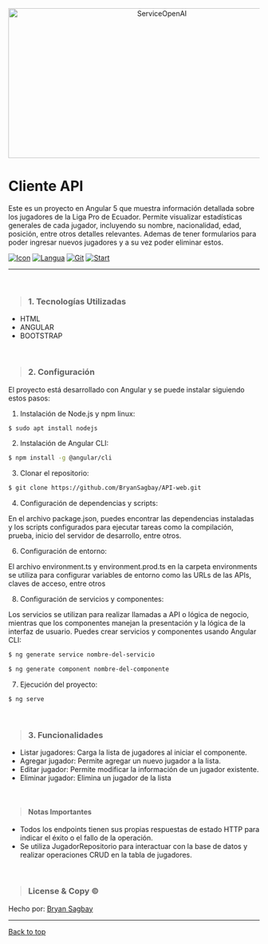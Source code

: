 <div align="center" id="top"> 
  <img src="https://www.freecodecamp.org/news/content/images/2020/04/Copy-of-Copy-of-Travel-Photography.png"  height="300" width="600" alt="ServiceOpenAI" />
</div>

# Cliente API  
Este es un proyecto en Angular 5 que muestra información detallada sobre los jugadores de la Liga Pro de Ecuador. Permite visualizar estadísticas generales de cada jugador, incluyendo su nombre, nacionalidad, edad, posición, entre otros detalles relevantes. Ademas de tener formularios para poder ingresar nuevos jugadores y a su vez poder eliminar estos.

[![Icon](https://img.shields.io/badge/Angular-black?logo=Angular)](https://img.shields.io/badge/Angular-purple?logo=Angular) [![Langua](https://img.shields.io/github/languages/count/BryanSagbay/API-web?color=c90e21 "Langua")](https://img.shields.io/github/languages/count/BryanSagbay/API-web?color=c90e21 "Langua") [![Git](https://img.shields.io/github/repo-size/bryansagbay/API-web?color=56BEB8 "Gut")](https://img.shields.io/github/repo-size/bryansagbay/API-web?color=56BEB8 "Gut") [![Start](https://img.shields.io/github/stars/bryansagbay/API-web?color=blue "Start")](https://img.shields.io/github/stars/bryansagbay/API-web?color=blue "Start") 

</p>


<hr> 

<br>

> ### 1. Tecnologías Utilizadas 
- HTML
- ANGULAR
- BOOTSTRAP


<br>



> ### 2. Configuración
El proyecto está desarrollado con Angular y se puede instalar siguiendo estos pasos: 
1. Instalación de Node.js y npm linux:
```bash
$ sudo apt install nodejs
```
2. Instalación de Angular CLI:
```bash
$ npm install -g @angular/cli
```
3. Clonar el repositorio:
```bash
$ git clone https://github.com/BryanSagbay/API-web.git
```
4. Configuración de dependencias y scripts:
   
En el archivo package.json, puedes encontrar las dependencias instaladas y los    scripts configurados para ejecutar tareas como la compilación, prueba, inicio del    servidor de desarrollo, entre otros.

6. Configuración de entorno:
   
El archivo environment.ts y environment.prod.ts en la carpeta environments se            utiliza para configurar variables de entorno como las URLs de las APIs, claves de        acceso, entre otros

8. Configuración de servicios y componentes:
   
Los servicios se utilizan para realizar llamadas a API o lógica de negocio, mientras que los componentes manejan la presentación y la lógica de la interfaz de usuario. Puedes crear servicios y componentes usando Angular CLI:
``` bash
$ ng generate service nombre-del-servicio 
```
``` bash
$ ng generate component nombre-del-componente
```
7.   Ejecución del proyecto:
``` bash
$ ng serve
```

<br>

>### 3. Funcionalidades 
- Listar jugadores: Carga la lista de jugadores al iniciar el componente.
- Agregar jugador: Permite agregar un nuevo jugador a la lista.
- Editar jugador: Permite modificar la información de un jugador existente.
- Eliminar jugador: Elimina un jugador de la lista

<br>


>#### Notas Importantes
- Todos los endpoints tienen sus propias respuestas de estado HTTP para indicar el éxito o el fallo de la operación.
- Se utiliza JugadorRepositorio para interactuar con la base de datos y realizar operaciones CRUD en la tabla de jugadores.


<br>


> ### License & Copy &copy;

Hecho por: <a href="https://github.com/BryanSagbayt" target="_blank">Bryan Sagbay</a>


------------

<a href="#top">Back to top</a>
